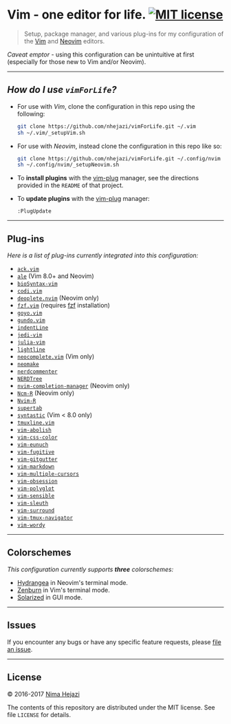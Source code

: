 # Vim - one editor for life. [![MIT license](http://img.shields.io/badge/license-MIT-brightgreen.svg)](http://opensource.org/licenses/MIT)

> Setup, package manager, and various plug-ins for my configuration of the
> [Vim](http://www.vim.org/index.php) and [Neovim](https://neovim.io/)
> editors.

_Caveat emptor_ - using this configuration can be unintuitive at first
(especially for those new to Vim and/or Neovim).

---

## _How do I use `vimForLife`?_

* For use with _Vim_, clone the configuration in this repo using the following:
  ```bash
  git clone https://github.com/nhejazi/vimForLife.git ~/.vim
  sh ~/.vim/_setupVim.sh
  ```

- For use with _Neovim_, instead clone the configuration in this repo like so:
  ```bash
  git clone https://github.com/nhejazi/vimForLife.git ~/.config/nvim
  sh ~/.config/nvim/_setupNeovim.sh
  ```

- To __install plugins__ with the
[vim-plug](https://github.com/junegunn/vim-plug) manager, see the directions
provided in the `README` of that project.

- To __update plugins__ with the
[vim-plug](https://github.com/junegunn/vim-plug) manager:
  ```vim
  :PlugUpdate
  ```

---

## Plug-ins

_Here is a list of plug-ins currently integrated into this configuration:_

* [`ack.vim`](https://github.com/mileszs/ack.vim)
* [`ale`](https://github.com/w0rp/ale) (Vim 8.0+ and Neovim)
* [`bioSyntax-vim`](https://github.com/bioSyntax/bioSyntax-vim)
* [`codi.vim`](https://github.com/metakirby5/codi.vim)
* [`deoplete.nvim`](https://github.com/Shougo/deoplete.nvim) (Neovim only)
* [`fzf.vim`](https://github.com/junegunn/fzf.vim) (requires
    [fzf](https://github.com/junegunn/fzf) installation)
* [`goyo.vim`](https://github.com/junegunn/goyo.vim)
* [`gundo.vim`](https://github.com/sjl/gundo.vim)
* [`indentLine`](https://github.com/Yggdroot/indentLine)
* [`jedi-vim`](https://github.com/davidhalter/jedi-vim)
* [`julia-vim`](https://github.com/JuliaEditorSupport/julia-vim)
* [`lightline`](https://github.com/itchyny/lightline.vim)
* [`neocomplete.vim`](https://github.com/Shougo/neocomplete.vim) (Vim only)
* [`neomake`](https://github.com/neomake/neomake)
* [`nerdcommenter`](https://github.com/scrooloose/nerdcommenter)
* [`NERDTree`](https://github.com/scrooloose/nerdtree)
* [`nvim-completion-manager`](https://github.com/roxma/nvim-completion-manager)
    (Neovim only)
* [`Ncm-R`](https://github.com/gaalcaras/ncm-R) (Neovim only)
* [`Nvim-R`](https://github.com/jalvesaq/Nvim-R)
* [`supertab`](https://github.com/ervandew/supertab)
* [`syntastic`](https://github.com/vim-syntastic/syntastic) (Vim < 8.0 only)
* [`tmuxline.vim`](https://github.com/edkolev/tmuxline.vim)
* [`vim-abolish`](https://github.com/tpope/tpope-vim-abolish)
* [`vim-css-color`](https://github.com/ap/vim-css-color)
* [`vim-eunuch`](https://github.com/tpope/vim-eunuch)
* [`vim-fugitive`](https://github.com/tpope/vim-fugitive)
* [`vim-gitgutter`](https://github.com/airblade/vim-gitgutter)
* [`vim-markdown`](https://github.com/plasticboy/vim-markdown)
* [`vim-multiple-cursors`](https://github.com/terryma/vim-multiple-cursors)
* [`vim-obsession`](https://github.com/tpope/vim-obsession)
* [`vim-polyglot`](https://github.com/sheerun/vim-polyglot)
* [`vim-sensible`](https://github.com/tpope/vim-sensible)
* [`vim-sleuth`](https://github.com/tpope/vim-sleuth)
* [`vim-surround`](https://github.com/tpope/vim-surround)
* [`vim-tmux-navigator`](https://github.com/christoomey/vim-tmux-navigator)
* [`vim-wordy`](https://github.com/reedes/vim-wordy)

---

## Colorschemes

_This configuration currently supports **three** colorschemes:_

* [Hydrangea](https://github.com/yuttie/hydrangea-vim) in Neovim's terminal
    mode.
* [Zenburn](https://github.com/jnurmine/Zenburn) in Vim's terminal mode.
* [Solarized](https://github.com/altercation/vim-colors-solarized) in GUI mode.

---

## Issues

If you encounter any bugs or have any specific feature requests, please [file an
issue](https://github.com/nhejazi/vimForLife/issues).

---

## License

&copy; 2016-2017 [Nima Hejazi](http://nimahejazi.org)

The contents of this repository are distributed under the MIT license. See file
`LICENSE` for details.
